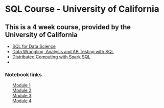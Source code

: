 # SQL Course - University of California
## This is a 4 week course, provided by the University of California
<ul>
    <li>
        <a href="https://drive.google.com/file/d/1ZRic9jHYCpTJml45M7j2KZ-JwcpzPyY1/view?usp=sharing" target="_blank">SQL for Data Science</a>
    </li>
    <li>
        <a href="https://drive.google.com/file/d/1yiZ-3_iaFZ5XEPhbQoy0frOu8zBPLs6n/view?usp=sharing" target="_blank">Data Wrangling, Analysis and AB Testing with SQL</a>
    </li>
    <li>
        <a href="https://drive.google.com/file/d/1gxqmwSbdF24mg7IA2UW9Q3K3sIqdns04/view?usp=sharing" target="_blank">Distributed Computing with Spark SQL</a>
    </li>
    <li>
        <a href="#" target="_blank"></a>
    </li>
</ul>

### Notebook links
<ul style="list-style: none">
    <li>
        <a href="https://databricks-prod-cloudfront.cloud.databricks.com/public/4027ec902e239c93eaaa8714f173bcfc/1269166971628949/2932004417391095/1231622769528675/latest.html" target="_blank">Module 1</a>
    </li>
    <li>
        <a href="https://databricks-prod-cloudfront.cloud.databricks.com/public/4027ec902e239c93eaaa8714f173bcfc/1269166971628949/2932004417391334/1231622769528675/latest.html" target="_blank">Module 2</a>
    </li>
    <li>
        <a href="https://databricks-prod-cloudfront.cloud.databricks.com/public/4027ec902e239c93eaaa8714f173bcfc/1269166971628949/2932004417391334/1231622769528675/latest.html" target="_blank">Module 3</a>
    </li>
    <li>
        <a href="https://databricks-prod-cloudfront.cloud.databricks.com/public/4027ec902e239c93eaaa8714f173bcfc/1269166971628949/2932004417390927/1231622769528675/latest.html" target="_blank">Module 4</a>
    </li>
</ul>
